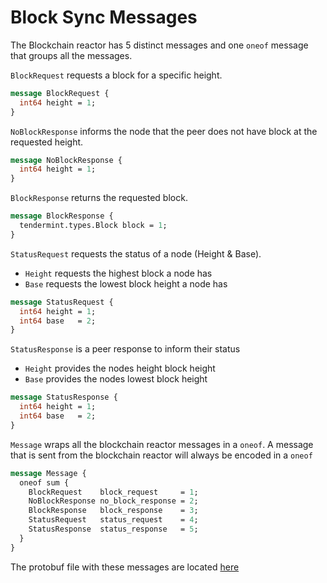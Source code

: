 # Block Sync Messages

The Blockchain reactor has 5 distinct messages and one `oneof` message that groups all the messages.

`BlockRequest` requests a block for a specific height.

```protobuf
message BlockRequest {
  int64 height = 1;
}
```

`NoBlockResponse` informs the node that the peer does not have block at the requested height.

```protobuf
message NoBlockResponse {
  int64 height = 1;
}
```

`BlockResponse` returns the requested block.

```protobuf
message BlockResponse {
  tendermint.types.Block block = 1;
}
```

`StatusRequest` requests the status of a node (Height & Base).

- `Height` requests the highest block a node has
- `Base`  requests the lowest block height a node has

```protobuf
message StatusRequest {
  int64 height = 1;
  int64 base   = 2;
}
```

`StatusResponse` is a peer response to inform their status

- `Height` provides the nodes height block height
- `Base` provides the nodes lowest block height

```protobuf
message StatusResponse {
  int64 height = 1;
  int64 base   = 2;
}
```

`Message` wraps all the blockchain reactor messages in a `oneof`. A message that is sent from the blockchain reactor will always be encoded in a `oneof`

```protobuf
message Message {
  oneof sum {
    BlockRequest    block_request     = 1;
    NoBlockResponse no_block_response = 2;
    BlockResponse   block_response    = 3;
    StatusRequest   status_request    = 4;
    StatusResponse  status_response   = 5;
  }
}
```

The protobuf file with these messages are located [here](https://github.com/tendermint/tendermint/blob/dedf0d2350d561fffcb181c22e861914e7457619/proto/tendermint/blockchain/msgs.proto)
